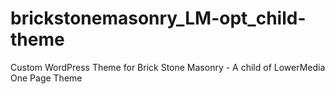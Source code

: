 brickstonemasonry_LM-opt_child-theme
====================================

Custom WordPress Theme for Brick Stone Masonry - A child of LowerMedia One Page Theme
